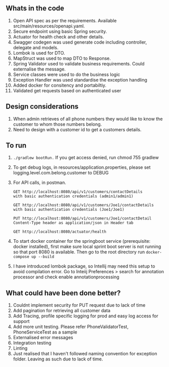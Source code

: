 ## Whats in the code
1. Open API spec as per the requirements. Available src/main/resources/openapi.yaml.
2. Secure endpoint using basic Spring security.
3. Actuator for health check and other details.
4. Swagger codegen was used generate code including controller, delegate and models.
5. Lombok is used for DTO.
6. MapStruct was used to map DTO to Response.
7. Spring Validator used to validate business requirements. Could externalise the message.
8. Service classes were used to do the business logic
9. Exception Handler was used standardise the exception handling
10. Added docker for consitency and portabiltiy.   
11. Validated get requests based on authenticated user

## Design considerations

1. When admin retrieves of all phone numbers they would like to know the customer to whom those numbers belong.
2. Need to design with a customer id to get a customers details.

## To run

1. ```./gradlew bootRun.``` If you get access denied, run chmod 755 gradlew
2. To get debug logs, in resources/application.properties, please set logging.level.com.belong.customer to DEBUG
3. For API calls, in postman.
   ```  
   GET http://localhost:8080/api/v1/customers/contactDetails
   with basic authentication credentials (admin1/admin1)
   ```
   ```
   GET http://localhost:8080/api/v1/customers/Joe1/contactDetails
   with basic authentication credentials (Joe1/Joe1)
   ```
   ```
   PUT http://localhost:8080/api/v1/customers/Joe1/contactDetail
   Content-Type header as application/json in Header tab
   ```
   ```
   GET http://localhost:8080/actuator/health
   ```
   
4. To start docker container for the springboot service (prerequisite: docker installed), first make sure local sprint boot server is not running so that port 8080 is available. Then go to the root directory run 
   ```docker-compose up --build```
5. I have introduced lombok package, so Intellij may need this setup to avoid compilation error.
   Go to Inteiij Preferences > search for annotation processor and check enable annotationprocessing


## What could have been done better?
1. Couldnt implement security for PUT request due to lack of time
2. Add pagination for retrieving all customer data
3. Add Tracing, profile specific logging for prod and easy log access for support
4. Add more unit testing. Please refer PhoneValidatorTest, PhoneServiceTest as a sample
5. Externalised error messages
6. Integration testing
7. Linting
8. Just realised that I haven't followed naming convention for exception folder. Leaving as such due to lack of time. 
